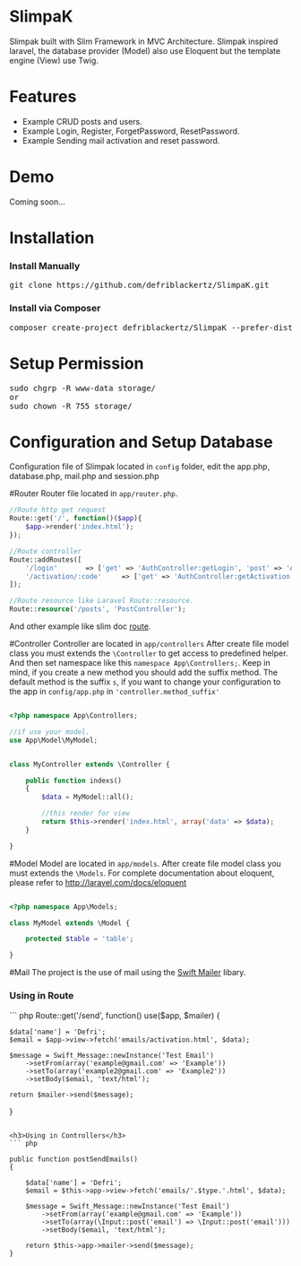 # SlimpaK
Slimpak built with Slim Framework in MVC Architecture. Slimpak inspired laravel, the database provider (Model) also use Eloquent but the template engine (View) use Twig.

# Features
- Example CRUD posts and users.
- Example Login, Register, ForgetPassword, ResetPassword.
- Example Sending mail activation and reset password.

# Demo
Coming soon...

# Installation
<h3>Install Manually</h3>
<pre>
git clone https://github.com/defriblackertz/SlimpaK.git
</pre>

<h3>Install via Composer</h3>
<pre>
composer create-project defriblackertz/SlimpaK --prefer-dist
</pre>


# Setup Permission
<pre>
sudo chgrp -R www-data storage/
or
sudo chown -R 755 storage/
</pre>

# Configuration and Setup Database
Configuration file of Slimpak located in <code>config</code> folder, edit the app.php, database.php, mail.php and session.php

#Router
Router file located in <code>app/router.php</code>.
``` php
//Route http get request
Route::get('/', function()($app){
    $app->render('index.html');
});

//Route controller
Route::addRoutes([
    '/login'       => ['get' => 'AuthController:getLogin', 'post' => 'AuthController:postLogin'],
    '/activation/:code'     => ['get' => 'AuthController:getActivation']
]);

//Route resource like Laravel Route::resource.
Route::resource('/posts', 'PostController');
```
And other example like slim doc <a href="http://docs.slimframework.com/routing/overview/">route</a>.

#Controller
Controller are located in <code>app/controllers</code>  After create file model class you must extends the <code>\Controller</code> to get access to predefined helper. And then set namespace like this <code>namespace App\Controllers;</code>. Keep in mind, if you create a new method you should add the suffix method. The default method is the suffix <code>s</code>, if you want to change your configuration to the app in <code>config/app.php</code> in <code>'controller.method_suffix'</code>

``` php

<?php namespace App\Controllers;

//if use your model.
use App\Model\MyModel;


class MyController extends \Controller {

    public function indexs()
    {
        $data = MyModel::all();

        //this render for view
        return $this->render('index.html', array('data' => $data);
    }

}

```

#Model
Model are located in <code>app/models</code>. After create file model class you must extends the <code>\Models</code>. For complete documentation about eloquent, please refer to http://laravel.com/docs/eloquent

``` php

<?php namespace App\Models;

class MyModel extends \Model {

    protected $table = 'table';

}

```

#Mail
The project is the use of mail using the <a href="https://github.com/swiftmailer/swiftmailer">Swift Mailer</a> libary.
<h3>Using in Route</h3>
``` php
Route::get('/send', function() use($app, $mailer) {

    $data['name'] = 'Defri';
    $email = $app->view->fetch('emails/activation.html', $data);

    $message = Swift_Message::newInstance('Test Email')
        ->setFrom(array('example@gmail.com' => 'Example'))
        ->setTo(array('example2@gmail.com' => 'Example2'))
        ->setBody($email, 'text/html');

    return $mailer->send($message);
}

```

<h3>Using in Controllers</h3>
``` php

public function postSendEmails()
{

    $data['name'] = 'Defri';
    $email = $this->app->view->fetch('emails/'.$type.'.html', $data);

    $message = Swift_Message::newInstance('Test Email')
        ->setFrom(array('example@gmail.com' => 'Example'))
        ->setTo(array(\Input::post('email') => \Input::post('email')))
        ->setBody($email, 'text/html');

    return $this->app->mailer->send($message);
}

```


